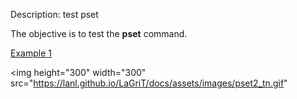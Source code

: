 Description: test pset

The objective is to test the **pset** command.

[Example 1](description_pset.md)

<img height="300" width="300" src="https://lanl.github.io/LaGriT/docs/assets/images/pset2_tn.gif" 
